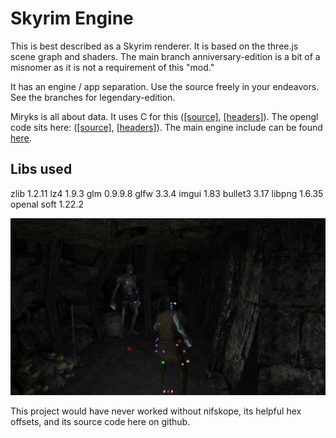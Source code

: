 # Skyrim Engine

This is best described as a Skyrim renderer. It is based on the three.js scene graph and shaders. The main branch anniversary-edition is a bit of a misnomer as it is not a requirement of this "mod."

It has an engine / app separation. Use the source freely in your endeavors. See the branches for legendary-edition.

Miryks is all about data. It uses C for this ([[source]](/miryks/src/lib), [[headers]](/miryks/include/lib)). The opengl code sits here: ([[source]](miryks/src/opengl), [[headers]](miryks/include/opengl)). The main engine include can be found [here](miryks/include/miryks/miryks.hpp).
## Libs used
zlib 1.2.11
lz4 1.9.3
glm 0.9.9.8
glfw 3.3.4
imgui 1.83
bullet3 3.17
libpng 1.6.35
openal soft 1.22.2

![preview](dark-sse_k3N7K33sa8.jpg)


This project would have never worked without nifskope, its helpful hex offsets, and its source code here on github.
